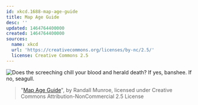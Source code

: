 ```yaml
---
id: xkcd.1688-map-age-guide
title: Map Age Guide
desc: ''
updated: 1464764400000
created: 1464764400000
sources:
  name: xkcd
  url: 'https://creativecommons.org/licenses/by-nc/2.5/'
  license: Creative Commons 2.5
---
```

![Does the screeching chill your blood and herald death? If yes, banshee. If no, seagull.](https://imgs.xkcd.com/comics/map_age_guide.png)
> "[Map Age Guide](https://xkcd.com/1688/)", by Randall Munroe, licensed under Creative Commons Attribution-NonCommercial 2.5 License
